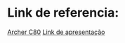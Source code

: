 # Link de referencia:
[Archer C80](https://negociun.com.br/products/archer-c80)
[Link de apresentação](https://drive.google.com/file/d/1DJFYTI9bxqvsWLbllFGXVYzQ7qLqiwyF/view?usp=sharing)

